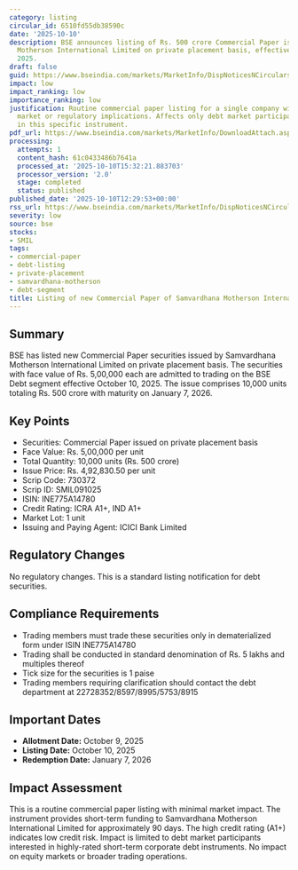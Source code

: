 ```yaml
---
category: listing
circular_id: 6510fd55db38590c
date: '2025-10-10'
description: BSE announces listing of Rs. 500 crore Commercial Paper issued by Samvardhana
  Motherson International Limited on private placement basis, effective October 10,
  2025.
draft: false
guid: https://www.bseindia.com/markets/MarketInfo/DispNoticesNCirculars.aspx?Noticeid={5845E351-B98A-473D-A2B0-6EFFB2F14D96}&noticeno=20251010-43&dt=10/10/2025&icount=43&totcount=69&flag=0
impact: low
impact_ranking: low
importance_ranking: low
justification: Routine commercial paper listing for a single company with no broader
  market or regulatory implications. Affects only debt market participants trading
  in this specific instrument.
pdf_url: https://www.bseindia.com/markets/MarketInfo/DownloadAttach.aspx?id=20251010-43&attachedId=
processing:
  attempts: 1
  content_hash: 61c0433486b7641a
  processed_at: '2025-10-10T15:32:21.883703'
  processor_version: '2.0'
  stage: completed
  status: published
published_date: '2025-10-10T12:29:53+00:00'
rss_url: https://www.bseindia.com/markets/MarketInfo/DispNoticesNCirculars.aspx?Noticeid={5845E351-B98A-473D-A2B0-6EFFB2F14D96}&noticeno=20251010-43&dt=10/10/2025&icount=43&totcount=69&flag=0
severity: low
source: bse
stocks:
- SMIL
tags:
- commercial-paper
- debt-listing
- private-placement
- samvardhana-motherson
- debt-segment
title: Listing of new Commercial Paper of Samvardhana Motherson International Limited
---
```


## Summary

BSE has listed new Commercial Paper securities issued by Samvardhana Motherson International Limited on private placement basis. The securities with face value of Rs. 5,00,000 each are admitted to trading on the BSE Debt segment effective October 10, 2025. The issue comprises 10,000 units totaling Rs. 500 crore with maturity on January 7, 2026.

## Key Points

- Securities: Commercial Paper issued on private placement basis
- Face Value: Rs. 5,00,000 per unit
- Total Quantity: 10,000 units (Rs. 500 crore)
- Issue Price: Rs. 4,92,830.50 per unit
- Scrip Code: 730372
- Scrip ID: SMIL091025
- ISIN: INE775A14780
- Credit Rating: ICRA A1+, IND A1+
- Market Lot: 1 unit
- Issuing and Paying Agent: ICICI Bank Limited

## Regulatory Changes

No regulatory changes. This is a standard listing notification for debt securities.

## Compliance Requirements

- Trading members must trade these securities only in dematerialized form under ISIN INE775A14780
- Trading shall be conducted in standard denomination of Rs. 5 lakhs and multiples thereof
- Tick size for the securities is 1 paise
- Trading members requiring clarification should contact the debt department at 22728352/8597/8995/5753/8915

## Important Dates

- **Allotment Date:** October 9, 2025
- **Listing Date:** October 10, 2025
- **Redemption Date:** January 7, 2026

## Impact Assessment

This is a routine commercial paper listing with minimal market impact. The instrument provides short-term funding to Samvardhana Motherson International Limited for approximately 90 days. The high credit rating (A1+) indicates low credit risk. Impact is limited to debt market participants interested in highly-rated short-term corporate debt instruments. No impact on equity markets or broader trading operations.